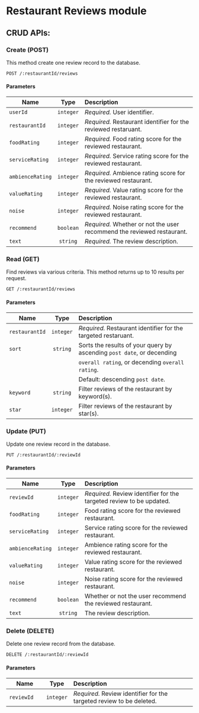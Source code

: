 # Restaurant Reviews module

## CRUD APIs:

### Create (POST)

This method create one review record to the database.

`POST /:restaurantId/reviews`

#### Parameters

| Name             | Type          | Description                                                            |
| ---------------- |:-------------:| :----------------------------------------------------------------------|
| `userId`         | `integer`     | *Required.* User identifier.                                           |
| `restaurantId`   | `integer`     | *Required.* Restaurant identifier for the reviewed restaruant.         |
| `foodRating`     | `integer`     | *Required.* Food rating score for the reviewed restaurant.             |
| `serviceRating`  | `integer`     | *Required.* Service rating score for the reviewed restaurant.          |
| `ambienceRating` | `integer`     | *Required.* Ambience rating score for the reviewed restaurant.         |
| `valueRating`    | `integer`     | *Required.* Value rating score for the reviewed restaurant.            |
| `noise`          | `integer`     | *Required.* Noise rating score for the reviewed restaurant.            |
| `recommend`      | `boolean`     | *Required.* Whether or not the user recommend the reviewed restaurant. |
| `text`           | `string`      | *Required.* The review description.                                    |


### Read (GET)

Find reviews via various criteria. This method returns up to 10 results per request.

`GET /:restaurantId/reviews`

#### Parameters

| Name             | Type          | Description                                                            |
| ---------------- |:-------------:| :----------------------------------------------------------------------|
| `restaurantId`   | `integer`     | *Required.* Restaurant identifier for the targeted restaruant.         |
| `sort`           | `string`      | Sorts the results of your query by ascending `post date`, or decending |
|                  |               | `overall rating`, or decending `overall rating`.                       |
|                  |               | Default: descending `post date`.                                       |
| `keyword`        | `string`      | Filter reviews of the restaurant by keyword(s).                        |
| `star`           | `integer`     | Filter reviews of the restaurant by star(s).                           |

### Update (PUT)

Update one review record in the database.

`PUT /:restaurantId/:reviewId`

#### Parameters

| Name             | Type          | Description                                                            |
| ---------------- |:-------------:| :----------------------------------------------------------------------|
| `reviewId    `   | `integer`     | *Required.* Review identifier for the targeted review to be updated.   |
| `foodRating`     | `integer`     |  Food rating score for the reviewed restaurant.                        |
| `serviceRating`  | `integer`     |  Service rating score for the reviewed restaurant.                     |
| `ambienceRating` | `integer`     |  Ambience rating score for the reviewed restaurant.                    |
| `valueRating`    | `integer`     |  Value rating score for the reviewed restaurant.                       |
| `noise`          | `integer`     |  Noise rating score for the reviewed restaurant.                       |
| `recommend`      | `boolean`     |  Whether or not the user recommend the reviewed restaurant.            |
| `text`           | `string`      |  The review description.                                               |

### Delete (DELETE)

Delete one review record from the database.

`DELETE /:restaurantId/:reviewId`

#### Parameters

| Name             | Type          | Description                                                            |
| ---------------- |:-------------:| :----------------------------------------------------------------------|
| `reviewId    `   | `integer`     | *Required.* Review identifier for the targeted review to be deleted.   |
